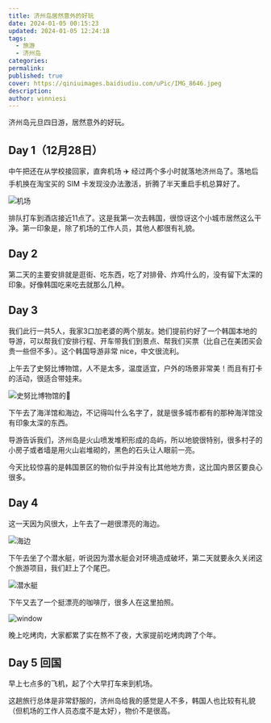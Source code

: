 ```yaml
---
title: 济州岛居然意外的好玩
date: 2024-01-05 00:15:23
updated: 2024-01-05 12:24:18
tags:
  - 旅游
  - 济州岛
categories: 
permalink: 
published: true
cover: https://qiniuimages.baidiudiu.com/uPic/IMG_8646.jpeg
description: 
author: winniesi
---
```


济州岛元旦四日游，居然意外的好玩。

## Day 1（12月28日）

中午把还在从学校接回家，直奔机场 ✈️ 经过两个多小时就落地济州岛了。落地后手机换在淘宝买的 SIM 卡发现没办法激活，折腾了半天重启手机总算好了。

![机场](https://qiniuimages.baidiudiu.com/uPic/kVupiT.png)

排队打车到酒店接近11点了。这是我第一次去韩国，很惊讶这个小城市居然这么干净。第一印象是，除了机场的工作人员，其他人都很有礼貌。

## Day 2

第二天的主要安排就是逛街、吃东西，吃了对排骨、炸鸡什么的，没有留下太深的印象。好像韩国吃来吃去就那么几种。

## Day 3

我们此行一共5人，我家3口加老婆的两个朋友。她们提前约好了一个韩国本地的导游，可以帮我们安排行程、开车带我们到景点、帮我们买票（比自己在美团买会贵一些但不多）。这个韩国导游非常 nice，中文很流利。

上午去了史努比博物馆，人不是太多，温度适宜，户外的场景非常美！而且有打卡的活动，很适合带娃来。

![史努比博物馆的🍊](https://qiniuimages.baidiudiu.com/uPic/PCDC8I.png)

下午去了海洋馆和海边，不记得叫什么名字了，就是很多城市都有的那种海洋馆没有印象太深的东西。

导游告诉我们，济州岛是火山喷发堆积形成的岛屿，所以地貌很特别，很多村子的小房子或者墙是用火山岩堆砌的，黑色的石头让人眼前一亮。

今天比较惊喜的是韩国景区的物价似乎并没有比其他地方贵，这比国内景区要良心很多。

## Day 4

这一天因为风很大，上午去了一趟很漂亮的海边。

![海边](https://qiniuimages.baidiudiu.com/uPic/2t91jn.png)

下午去坐了个潜水艇，听说因为潜水艇会对环境造成破坏，第二天就要永久关闭这个旅游项目，我们赶上了个尾巴。

![潜水艇](https://qiniuimages.baidiudiu.com/uPic/B0m8eg.png)

下午又去了一个挺漂亮的咖啡厅，很多人在这里拍照。

![window](https://qiniuimages.baidiudiu.com/uPic/IMG_8743.jpeg)

晚上吃烤肉，大家都累了实在熬不了夜，大家提前吃烤肉跨了个年。

## Day 5 回国

早上七点多的飞机，起了个大早打车来到机场。

这趟旅行总体是非常舒服的，济州岛给我的感觉是人不多，韩国人也比较有礼貌（但机场的工作人员态度不是太好），物价不是很高。